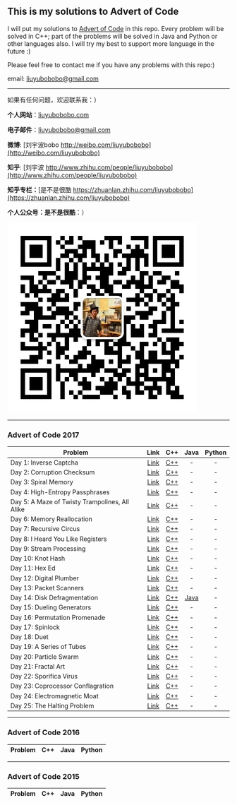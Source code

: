 ## This is my solutions to Advert of Code

I will put my solutions to [Advert of Code](http://adventofcode.com/) in this repo. Every problem will be solved in C++; part of the problems will be solved in Java and Python or other languages also. I will try my best to support more language in the future :)

Please feel free to contact me if you have any problems with this repo:)

email: [liuyubobobo@gmail.com](mailto:liuyubobobo@gmail.com)

---

如果有任何问题，欢迎联系我：）

**个人网站**：[liuyubobobo.com](http://liuyubobobo.com)

**电子邮件**：[liuyubobobo@gmail.com](mailto:liuyubobobo@gmail.com)

**微博**: [刘宇波bobo http://weibo.com/liuyubobobo](http://weibo.com/liuyubobobo)

**知乎**: [刘宇波 http://www.zhihu.com/people/liuyubobobo](http://www.zhihu.com/people/liuyubobobo)

**知乎专栏：**[是不是很酷 https://zhuanlan.zhihu.com/liuyubobobo](https://zhuanlan.zhihu.com/liuyubobobo)

**个人公众号：是不是很酷**：）

![QRCode](qrcode.jpg)

---

### Advert of Code 2017

| Problem | Link | C++ | Java | Python |
| --- | :---: | :---: | :---: | :---: |
| Day 1: Inverse Captcha | [Link](http://adventofcode.com/2017/day/1) | [C++](2017/Day-01-Inverse-Captcha/cpp-2017-01/) | - | - |
| Day 2: Corruption Checksum | [Link](http://adventofcode.com/2017/day/2) | [C++](2017/Day-02-Corruption-Checksum/cpp-2017-02/) | - | - |
| Day 3: Spiral Memory | [Link](http://adventofcode.com/2017/day/3) | [C++](2017/Day-03-Spiral-Memory/cpp-2017-03/) | - | - |
| Day 4: High-Entropy Passphrases | [Link](http://adventofcode.com/2017/day/4) | [C++](2017/Day-04-High-Entropy-Passphrases/cpp-2017-04/) | - | - |
| Day 5: A Maze of Twisty Trampolines, All Alike | [Link](http://adventofcode.com/2017/day/5) | [C++](2017/Day-05-A-Maze-of-Twisty-Trampolines-All-Alike/cpp-2017-05/) | - | - | 
| Day 6: Memory Reallocation | [Link](http://adventofcode.com/2017/day/6) | [C++](2017/Day-06-Memory-Reallocation/cpp-2017-06/) | - | - |
| Day 7: Recursive Circus | [Link](http://adventofcode.com/2017/day/7) | [C++](2017/Day-07-Recursive-Circus/cpp-2017-07/) | - | - |
| Day 8: I Heard You Like Registers | [Link](http://adventofcode.com/2017/day/8) | [C++](2017/Day-08-I-Heard-You-Like-Registers/cpp-2017-08/) | - | - |
| Day 9: Stream Processing | [Link](http://adventofcode.com/2017/day/9) | [C++](2017/Day-09-Stream-Processing/cpp-2017-09/) | - | - |
| Day 10: Knot Hash | [Link](http://adventofcode.com/2017/day/10) | [C++](2017/Day-10-Knot-Hash/cpp-2017-10/) | - | - |
| Day 11: Hex Ed | [Link](http://adventofcode.com/2017/day/11) | [C++](2017/Day-11-Hex-Ed/cpp-2017-11/) | - | - |
| Day 12: Digital Plumber | [Link](http://adventofcode.com/2017/day/12) | [C++](2017/Day-12-Digital-Plumber/cpp-2017-12/) | - | - |
| Day 13: Packet Scanners | [Link](http://adventofcode.com/2017/day/13) | [C++](2017/Day-13-Packet-Scanners/cpp-2017-13/) | - | - |
| Day 14: Disk Defragmentation | [Link](http://adventofcode.com/2017/day/14) | [C++](2017/Day-14-Disk-Defragmentation/cpp-2017-14/) | [Java](2017/Day-14-Disk-Defragmentation/java-2017-14/src/) | - |
| Day 15: Dueling Generators | [Link](http://adventofcode.com/2017/day/15) | [C++](2017/Day-15-Dueling-Generators/cpp-2017-15/) | - | - |
| Day 16: Permutation Promenade | [Link](http://adventofcode.com/2017/day/16) | [C++](2017/Day-16-Permutation-Promenade/cpp-2017-16/) | - | - |
| Day 17: Spinlock | [Link](http://adventofcode.com/2017/day/17) | [C++](2017/Day-17-Spinlock/cpp-2017-17/) | - | - |
| Day 18: Duet | [Link](http://adventofcode.com/2017/day/18) | [C++](2017/Day-18-Duet/cpp-2017-18/) | - | - |
| Day 19: A Series of Tubes | [Link](http://adventofcode.com/2017/day/19) | [C++](2017/Day-19-A-Series-of-Tubes/cpp-2017-19/) | - | - |
| Day 20: Particle Swarm | [Link](http://adventofcode.com/2017/day/20) | [C++](2017/Day-20-Particle-Swarm/cpp-2017-20/) | - | - |
| Day 21: Fractal Art | [Link](http://adventofcode.com/2017/day/21) | [C++](2017/Day-21-Fractal-Art/cpp-2017-21/) | - | - |
| Day 22: Sporifica Virus | [Link](http://adventofcode.com/2017/day/22) | [C++](2017/Day-22-Sporifica-Virus/cpp-2017-22/) | - | - |
| Day 23: Coprocessor Conflagration | [Link](http://adventofcode.com/2017/day/23) | [C++](2017/Day-23-Coprocessor-Conflagration/cpp-2017-23/) | - | - |
| Day 24: Electromagnetic Moat | [Link](http://adventofcode.com/2017/day/24) | [C++](2017/Day-24-Electromagnetic-Moat/cpp-2017-24/) | - | - |
| Day 25: The Halting Problem | [Link](http://adventofcode.com/2017/day/25) | [C++](2017/Day-25-The-Halting-Problem/cpp-2017-25/) | - | - |


---

### Advert of Code 2016

| Problem | C++ | Java | Python |
| --- | :---: | :---: | :---: |

---

### Advert of Code 2015

| Problem | C++ | Java | Python |
| --- | :---: | :---: | :---: |